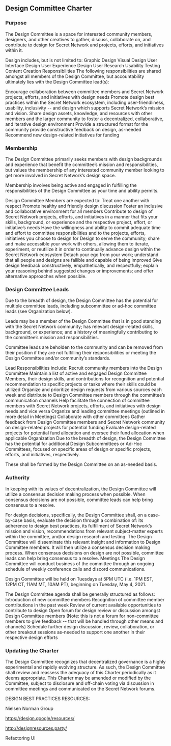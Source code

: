 
## Design Committee Charter

### Purpose
The Design Committee is a space for interested community members, designers, and other creatives to gather, discuss, collaborate on, and contribute to design for Secret Network and projects, efforts, and initiatives within it.

Design includes, but is not limited to:
Graphic Design
Visual Design
User Interface Design
User Experience Design
User Research
Usability Testing
Content Creation
Responsibilities
The following responsibilities are shared amongst all members of the Design Committee, but accountability ultimately lies with the Design Committee lead(s):

Encourage collaboration between committee members and Secret Network projects, efforts, and initiatives with design needs
Promote design best practices within the Secret Network ecosystem, including user-friendliness, usability, inclusivity -- and design which supports Secret Network’s mission and vision.
Share design assets, knowledge, and resources with other members and the larger community to foster a decentralized, collaborative, and iterative design environment
Provide a structured format for the community provide constructive feedback on design, as-needed
Recommend new design-related initiatives for funding

### Membership

The Design Committee primarily seeks members with design backgrounds and experience that benefit the committee’s mission and responsibilities, but values the membership of any interested community member looking to get more involved in Secret Network’s design space.

Membership involves being active and engaged in fulfilling the responsibilities of the Design Committee as your time and ability permits.

Design Committee Members are expected to:
Treat one another with respect
Promote healthy and friendly design discussion
Foster an inclusive and collaborative environment for all members
Contribute to design of Secret Network projects, efforts, and initiatives in a manner that fits your skills, background, or experience and the respective project, effort, or initiative’s needs
Have the willingness and ability to commit adequate time and effort to committee responsibilities and to the projects, efforts, initiatives you choose to design for
Design to serve the community; share and make accessible your work with others, allowing them to iterate, experiment, or reutilize it in order to continually advance design within the Secret Network ecosystem
Detach your ego from your work; understand that all people and designs are fallible and capable of being improved
Give design feedback constructively, empathetically, and respectfully; explain your reasoning behind suggested changes or improvements; and offer alternative approaches when possible.

### Design Committee Leads

Due to the breadth of design, the Design Committee has the potential for multiple committee leads, including subcommittee or ad-hoc committee leads (see Organization below).

Leads may be a member of the Design Committee that is in good standing with the Secret Network community; has relevant design-related skills, background, or experience; and a history of meaningfully contributing to the committee’s mission and responsibilities.

Committee leads are beholden to the community and can be removed from their position if they are not fulfilling their responsibilities or meeting the Design Committee and/or community’s standards.

Lead Responsibilities include:
Recruit community members into the Design Committee
Maintain a list of active and engaged Design Committee Members, their design skills, and contributions for recognition and potential recommendation to specific projects or tasks where their skills could be utilized
Organize and prioritize design requests from various sources each week and distribute to Design Committee members through the committee’s communication channels
Help facilitate the connection of committee members with Secret Network projects, efforts, and initiatives with design needs and vice versa
Organize and leading committee meetings (outlined in more detail in Meetings)
Collaborate with other committees
Gather feedback from Design Committee members and Secret Network community on design-related projects for potential funding
Evaluate design-related projects for potential fund allocation and oversee their fund allocation when applicable
Organization
Due to the breadth of design, the Design Committee has the potential for additional Design Subcommittees or Ad-Hoc Committees, focused on specific areas of design or specific projects, efforts, and initiatives, respectively.

These shall be formed by the Design Committee on an as-needed basis.

### Authority
In keeping with its values of decentralization, the Design Committee will utilize a consensus decision making process when possible. When consensus decisions are not possible, committee leads can help bring consensus to a resolve.

For design decisions, specifically, the Design Committee shall, on a case-by-case basis, evaluate the decision through a combination of: its adherence to design best practices, its fulfillment of Secret Network’s mission and vision, recommendations from relevant subject-matter experts within the committee, and/or design research and testing. The Design Committee will disseminate this relevant insight and information to Design Committee members. It will then utilize a consensus decision making process. When consensus decisions on design are not possible, committee leads can help bring consensus to a resolve.
Meetings
The Design Committee will conduct business of the committee through an ongoing schedule of weekly conference calls and discord communications.

Design Committee will be held on Tuesdays at 5PM UTC (i.e. 1PM EST, 12PM CT, 11AM MT, 10AM PT), beginning on Tuesday, May 4, 2021.


The Design Committee agenda shall be generally structured as follows:
Introduction of new committee members
Recognition of committee member contributions in the past week
Review of current available opportunities to contribute to design
Open forum for design review or discussion amongst Design Committee members (Note: this is not a forum for non-committee members to give feedback -- that will be handled through other means and channels)
Schedule further design discussion, review, collaboration, or other breakout sessions as-needed to support one another in their respective design efforts

### Updating the Charter

The Design Committee recognizes that decentralized governance is a highly experimental and rapidly evolving structure. As such, the Design Committee shall review and reassess the adequacy of this Charter periodically as it deems appropriate. This Charter may be amended or modified by the Committee, subject to disclosure and off-chain voting via discussion in committee meetings and communicated on the Secret Network forums. 


DESIGN BEST PRACTICES RESOURCES:

Nielsen Norman Group

https://design.google/resources/ 

http://designresources.party/ 

Refactoring UI

